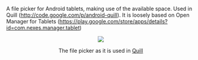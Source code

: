 A file picker for Android tablets, making use of the available space. Used in Quill (http://code.google.com/p/android-quill). It is loosely based on Open Manager for Tablets (https://play.google.com/store/apps/details?id=com.nexes.manager.tablet)


<p align='center'><img src='http://wiki.android-file-picker.googlecode.com/hg/images/AndroidFilePicker.png' /></p>
<p align='center'>The file picker as it is used in <a href='http://code.google.com/p/android-quill'>Quill</a></p>